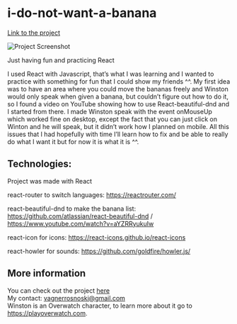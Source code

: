 # i-do-not-want-a-banana

[Link to the project](https://vagnersr.github.io/i-do-not-want-a-banana/)

![Project Screenshot](https://i.imgur.com/loG5nhi.png)


Just having fun and practicing React


I used React with Javascript, that’s what I was learning and I wanted to practice with something for fun that I could show my friends ^^. My first idea was to have an area where you could move the bananas freely and Winston would only speak when given a banana, but couldn’t figure out how to do it, so I found a video on YouTube showing how to use React-beautiful-dnd and I started from there. I made Winston speak with the event onMouseUp which worked fine on desktop, except the fact that you can just click on Winton and he will speak, but it didn’t work how I planned on mobile. 
All this issues that I had hopefully with time I’ll learn how to fix and be able to really do what I want it but for now it is what it is ^^.

## Technologies:


Project was made with React

react-router to switch languages: https://reactrouter.com/

react-beautiful-dnd to make the banana list: https://github.com/atlassian/react-beautiful-dnd / https://www.youtube.com/watch?v=aYZRRyukuIw

react-icon for icons: https://react-icons.github.io/react-icons

react-howler for sounds: https://github.com/goldfire/howler.js/

## More information
You can check out the project [here](https://vagnersr.github.io/i-do-not-want-a-banana/) <br />
My contact: vagnerrosnoski@gmail.com <br/>
Winston is an Overwatch character, to learn more about it go to https://playoverwatch.com.
